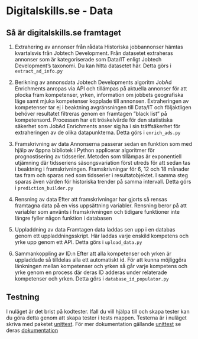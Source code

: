 # Digitalskills.se - Data

## Så är digitalskills.se framtaget
1. Extrahering av annonser från rådata
Historiska jobbannonser hämtas kvartalsvis från Jobtech Development. Från datasetet extraheras annonser som är kategoriserade som Data/IT enligt Jobtech Development’s taxonomi. Du kan hitta datasetet här. Detta görs i `extract_ad_info.py`

2. Berikning av annonsdata
Jobtech Developments algoritm JobAd Enrichments anropas via API och tillämpas på aktuella annonser för att plocka fram kompetenser, yrken, information om jobbets geografiska läge samt mjuka kompetenser kopplade till annonsen. Extraheringen av kompetenser tar ej i beaktning avgränsningen till Data/IT och följaktligen behöver resultatet filtreras genom en framtagen ”black list” på kompetensord. Processen har ett tröskelvärde för den statistiska säkerhet som JobAd Enrichments anser sig ha i sin träffsäkerhet för extraheringen av de olika datapunkterna. Detta görs i `enrich_ads.py`

3. Framskrivning av data
Annonserna passerar sedan en funktion som med hjälp av öppna bibliotek i Python applicerar algoritmer för prognostisering av tidsserier. Metoden som tillämpas är exponentiell utjämning där tidsseriens säsongsvariation först utreds för att sedan tas i beaktning i framskrivningen. Framskrivningar för 6, 12 och 18 månader tas fram och sparas ned som tidsserier i resultatobjektet. I samma steg sparas även värden för historiska trender på samma intervall. Detta görs i `prediction_builder.py`

4. Rensning av data
Efter att framskrivningar har gjorts så rensas framtagna data på en viss uppsättning variabler. Rensning beror på att variabler som använts i framskrivningen och tidigare funktioner inte längre fyller någon funktion i databasen


5. Uppladdning av data
Framtagen data laddas sen upp i en databas genom ett uppladdningsskript. Här laddas varje enskild kompetens och yrke upp genom ett API. Detta görs i `upload_data.py`

6. Sammankoppling av ID:n
Efter att alla kompetenser och yrken är uppladdade så tilldelas alla ett automatiskt id. För att kunna möjliggöra länkningen mellan kompetenser och yrken så går varje kompetens och yrke genom en process där deras ID adderas under relaterade kompetenser och yrken. Detta görs i `database_id_populator.py`

## Testning
I nuläget är det brist på kodtester. Ifall du vill hjälpa till och skapa tester kan du göra detta genom att skapa tester i tests mappen. Testerna är i nuläget skriva med paketet [unittest](https://docs.python.org/3/library/unittest.html). För mer dokumentation gällande [unittest](https://docs.python.org/3/library/unittest.html) se deras [dokumentation](https://docs.python.org/3/library/unittest.html)
